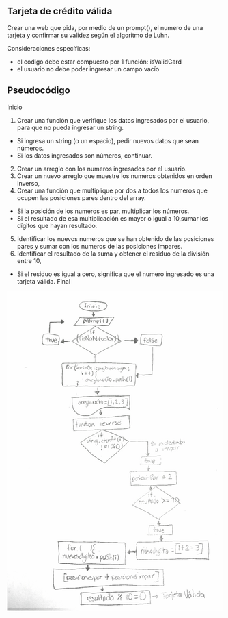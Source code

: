 ## Tarjeta de crédito válida
Crear una web que pida, por medio de un prompt(), el numero de una tarjeta
y confirmar su validez según el algoritmo de Luhn.

Consideraciones específicas:
 - el codigo debe estar compuesto por 1 función: isValidCard
 - el usuario no debe poder ingresar un campo vacío

## Pseudocódigo
Inicio
1. Crear una función que verifique los datos ingresados por el usuario, para que no pueda ingresar un string.
-  Si ingresa un string (o un espacio), pedir nuevos datos que sean números.
-  Si los datos ingresados son números, continuar.
2. Crear un arreglo con los numeros ingresados por el usuario.
3. Crear un nuevo arreglo que muestre los numeros obtenidos en orden inverso,
4. Crear una función que multiplique por dos a todos los numeros que ocupen las posiciones pares dentro del array.
-  Si la posición de los numeros es par, multiplicar los números.
-  Si el resultado de esa multiplicación  es mayor o igual a 10,sumar los dígitos que hayan resultado.
5. Identificar los nuevos numeros que se han obtenido de las posiciones pares y sumar con los numeros de las posiciones impares.
6. Identificar el resultado de la suma y obtener el residuo de la división entre 10,
-   Si el residuo es igual a cero, significa que el numero ingresado es una tarjeta válida.
Final

![diagrama valid card](./assets/images/valid-card.jpg)
